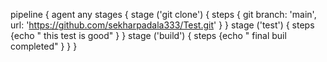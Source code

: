 pipeline {
    agent any
         stages {
             stage ('git clone') {
             steps { git branch: 'main', url: 'https://github.com/sekharpadala333/Test.git'
             }
         }
             stage ('test') {
             steps {echo " this test is good"
             }
         }
             stage ('build') {
             steps {echo " final buil completed"
             }
         }
     }

